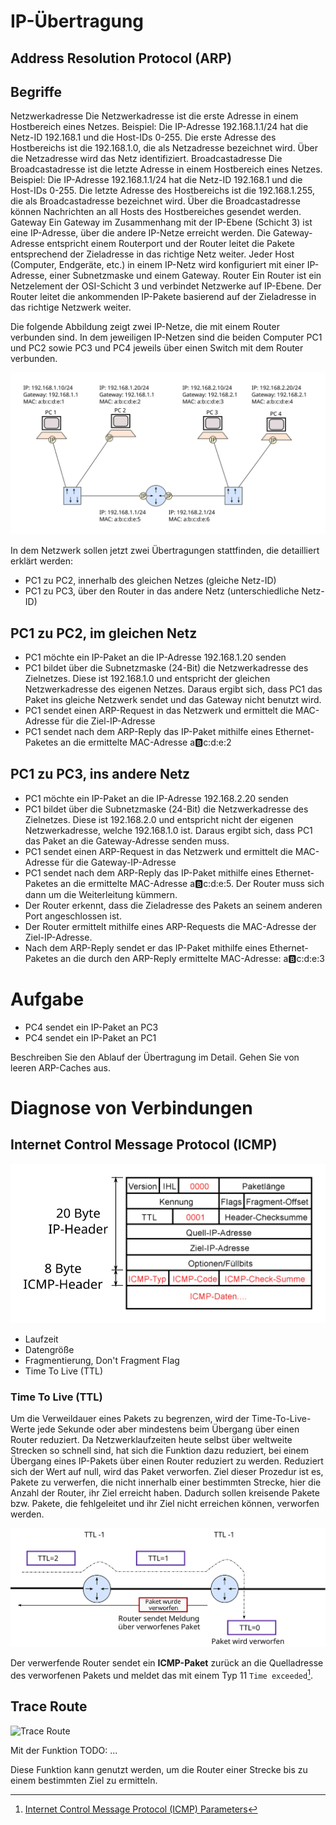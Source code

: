 <!--
author:   Günter Dannoritzer
email:    g.dannoritzer@wvs-ffm.de
version:  1.0.0
date:     19.03.2024
language: de
narrator: Deutsch Female

comment:  IP-Übertragung

icon:    ../../wvs-logo.png
logo:     02_img/logo-ip-transmission.png

tags:     LiaScript, IP-Übertragung, Gateway, Router, ARP, Address_Resolution_Protocol

link:     https://cdn.jsdelivr.net/chartist.js/latest/chartist.min.css

script:   https://cdn.jsdelivr.net/chartist.js/latest/chartist.min.js

attribute: Lizenz: [CC BY-SA](https://creativecommons.org/licenses/by-sa/4.0/)
-->

# IP-Übertragung

## Address Resolution Protocol (ARP)



## Begriffe

Netzwerkadresse
    Die Netzwerkadresse ist die erste Adresse in einem Hostbereich eines Netzes. Beispiel: Die IP-Adresse 192.168.1.1/24 hat die Netz-ID 192.168.1 und die Host-IDs 0-255. Die erste Adresse des Hostbereichs ist die 192.168.1.0, die als Netzadresse bezeichnet wird. Über die Netzadresse wird das Netz identifiziert. 
Broadcastadresse
    Die Broadcastadresse ist die letzte Adresse in einem Hostbereich eines Netzes. Beispiel: Die IP-Adresse 192.168.1.1/24 hat die Netz-ID 192.168.1 und die Host-IDs 0-255. Die letzte Adresse des Hostbereichs ist die 192.168.1.255, die als Broadcastadresse bezeichnet wird. Über die Broadcastadresse können Nachrichten an all Hosts des Hostbereiches gesendet werden. 
Gateway
    Ein Gateway im Zusammenhang mit der IP-Ebene (Schicht 3) ist eine IP-Adresse, über die andere IP-Netze erreicht werden. Die Gateway-Adresse entspricht einem Routerport und der Router leitet die Pakete entsprechend der Zieladresse in das richtige Netz weiter. Jeder Host (Computer, Endgeräte, etc.) in einem IP-Netz wird konfiguriert mit einer IP-Adresse, einer Subnetzmaske und einem Gateway. 
Router
    Ein Router ist ein Netzelement der OSI-Schicht 3 und verbindet Netzwerke auf IP-Ebene. Der Router leitet die ankommenden IP-Pakete basierend auf der Zieladresse in das richtige Netzwerk weiter. 


Die folgende Abbildung zeigt zwei IP-Netze, die mit einem Router verbunden sind. In dem jeweiligen IP-Netzen sind die beiden Computer PC1 und PC2 sowie PC3 und PC4 jeweils über einen Switch mit dem Router verbunden.

![IP-Übertragung](02_img/lf03_ip-transmission.svg)

In dem Netzwerk sollen jetzt zwei Übertragungen stattfinden, die detailliert erklärt werden:

 * PC1 zu PC2, innerhalb des gleichen Netzes (gleiche Netz-ID)
 * PC1 zu PC3, über den Router in das andere Netz (unterschiedliche Netz-ID)

## PC1 zu PC2, im gleichen Netz

  * PC1 möchte ein IP-Paket an die IP-Adresse 192.168.1.20 senden
  * PC1 bildet über die Subnetzmaske (24-Bit) die Netzwerkadresse des Zielnetzes. Diese ist 192.168.1.0 und entspricht der gleichen Netzwerkadresse des eigenen Netzes. Daraus ergibt sich, dass PC1 das Paket ins gleiche Netzwerk sendet und das Gateway nicht benutzt wird.
  * PC1 sendet einen ARP-Request in das Netzwerk und ermittelt die MAC-Adresse für die Ziel-IP-Adresse
  * PC1 sendet nach dem ARP-Reply das IP-Paket mithilfe eines Ethernet-Paketes an die ermittelte MAC-Adresse a:b:c:d:e:2

## PC1 zu PC3, ins andere Netz

 * PC1 möchte ein IP-Paket an die IP-Adresse 192.168.2.20 senden
 * PC1 bildet über die Subnetzmaske (24-Bit) die Netzwerkadresse des Zielnetzes. Diese ist 192.168.2.0 und entspricht nicht der eigenen Netzwerkadresse, welche 192.168.1.0 ist. Daraus ergibt sich, dass PC1 das Paket an die Gateway-Adresse senden muss.
 * PC1 sendet einen ARP-Request in das Netzwerk und ermittelt die MAC-Adresse für die Gateway-IP-Adresse
 * PC1 sendet nach dem ARP-Reply das IP-Paket mithilfe eines Ethernet-Paketes an die ermittelte MAC-Adresse a:b:c:d:e:5. Der Router muss sich dann um die Weiterleitung kümmern.
 * Der Router erkennt, dass die Zieladresse des Pakets an seinem anderen Port angeschlossen ist.
 * Der Router ermittelt mithilfe eines ARP-Requests die MAC-Adresse der Ziel-IP-Adresse.
 * Nach dem ARP-Reply sendet er das IP-Paket mithilfe eines Ethernet-Paketes an die durch den ARP-Reply ermittelte MAC-Adresse: a:b:c:d:e:3

# Aufgabe

 * PC4 sendet ein IP-Paket an PC3
 * PC4 sendet ein IP-Paket an PC1

Beschreiben Sie den Ablauf der Übertragung im Detail. Gehen Sie von leeren ARP-Caches aus.

# Diagnose von Verbindungen

## Internet Control Message Protocol (ICMP)

![ICMP-Header](02_img/lf03_ipv4_icmp_header.svg)

 * Laufzeit
 * Datengröße
 * Fragmentierung, Don't Fragment Flag
 * Time To Live (TTL)

### Time To Live (TTL)

Um die Verweildauer eines Pakets zu begrenzen, wird der Time-To-Live-Werte jede Sekunde oder aber mindestens beim Übergang über einen Router reduziert. Da Netzwerklaufzeiten heute selbst über weltweite Strecken so schnell sind, hat sich die Funktion dazu reduziert, bei einem Übergang eines IP-Pakets über einen Router reduziert zu werden. Reduziert sich der Wert auf null, wird das Paket verworfen. Ziel dieser Prozedur ist es, Pakete zu verwerfen, die nicht innerhalb einer bestimmten Strecke, hier die Anzahl der Router, ihr Ziel erreicht haben. Dadurch sollen kreisende Pakete bzw. Pakete, die fehlgeleitet und ihr Ziel nicht erreichen können, verworfen werden.

![Mit TTL=0 wird das Paket verworfen](02_img/lf03_iptx_ttl.svg)

Der verwerfende Router sendet ein **ICMP-Paket** zurück an die Quelladresse des verworfenen Pakets und meldet das mit einem Typ 11 `Time exceeded`[^ICMP TYP11].

[^ICMP TYP11]: [Internet Control Message Protocol (ICMP) Parameters](https://www.iana.org/assignments/icmp-parameters/icmp-parameters.xhtml)

## Trace Route

![Trace Route](02_img/lf03_ipv4_traceroute.svg)

Mit der Funktion TODO: ...

Diese Funktion kann genutzt werden, um die Router einer Strecke bis zu einem bestimmten Ziel zu ermitteln.

